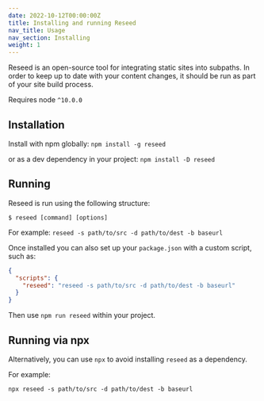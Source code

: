 ```yaml
---
date: 2022-10-12T00:00:00Z
title: Installing and running Reseed
nav_title: Usage
nav_section: Installing
weight: 1
---
```

Reseed is an open-source tool for integrating static sites into subpaths. In order to keep up to date with your content changes, it should be run as part of your site build process.

Requires node `^10.0.0`

## Installation

Install with npm globally: `npm install -g reseed`

or as a dev dependency in your project: `npm install -D reseed`

## Running

Reseed is run using the following structure:

```
$ reseed [command] [options]
```

For example: `reseed -s path/to/src -d path/to/dest -b baseurl`

Once installed you can also set up your `package.json` with a custom script, such as:

```JSON
{
  "scripts": {
    "reseed": "reseed -s path/to/src -d path/to/dest -b baseurl"
  }
}
```

Then use `npm run reseed` within your project.

## Running via npx

Alternatively, you can use `npx` to avoid installing `reseed` as a dependency.

For example:

```
npx reseed -s path/to/src -d path/to/dest -b baseurl
```